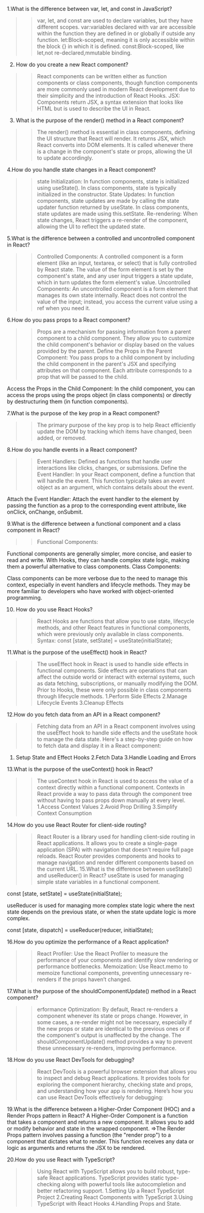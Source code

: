 1.What is the difference between var, let, and const in JavaScript?
>>var, let, and const are used to declare variables, but they have different scopes.
 var:variables declared with var are accessible within the function they are defined in or globally if outside any function.
 let:Block-scoped, meaning it is only accessible within the block {} in which it is defined.
 const:Block-scoped, like let,not re-declared,mmutable binding.

 2. How do you create a new React component?
 >>React components can be written either as function components or class components, though function components are more commonly used in modern React development due to their simplicity and the introduction of React Hooks.
 JSX: Components return JSX, a syntax extension that looks like HTML but is used to describe the UI in React.

 3. What is the purpose of the render() method in a React component?
 >>The render() method is essential in class components, defining the UI structure that React will render.
It returns JSX, which React converts into DOM elements.
It is called whenever there is a change in the component's state or props, allowing the UI to update accordingly.

4.How do you handle state changes in a React component?
>>state Initialization: In function components, state is initialized using useState(). In class components, state is typically initialized in the constructor.
State Updates: In function components, state updates are made by calling the state updater function returned by useState. In class components, state updates are made using this.setState.
Re-rendering: When state changes, React triggers a re-render of the component, allowing the UI to reflect the updated state.

5.What is the difference between a controlled and uncontrolled component in React?
>>Controlled Components:
A controlled component is a form element (like an input, textarea, or select) that is fully controlled by React state. The value of the form element is set by the component's state, and any user input triggers a state update, which in turn updates the form element's value.
>>Uncontrolled Components:
An uncontrolled component is a form element that manages its own state internally. React does not control the value of the input; instead, you access the current value using a ref when you need it.

6.How do you pass props to a React component?
>>Props are a mechanism for passing information from a parent component to a child component. They allow you to customize the child component's behavior or display based on the values provided by the parent.
Define the Props in the Parent Component: You pass props to a child component by including the child component in the parent's JSX and specifying attributes on that component. Each attribute corresponds to a prop that will be passed to the child.

Access the Props in the Child Component: In the child component, you can access the props using the props object (in class components) or directly by destructuring them (in function components).

7.What is the purpose of the key prop in a React component?
>>The primary purpose of the key prop is to help React efficiently update the DOM by tracking which items have changed, been added, or removed.

8.How do you handle events in a React component?
>>Event Handlers: Defined as functions that handle user interactions like clicks, changes, or submissions.
Define the Event Handler: In your React component, define a function that will handle the event. This function typically takes an event object as an argument, which contains details about the event.

Attach the Event Handler: Attach the event handler to the element by passing the function as a prop to the corresponding event attribute, like onClick, onChange, onSubmit.

9.What is the difference between a functional component and a class component in React?
>>Functional Components:

Functional components are generally simpler, more concise, and easier to read and write.
With Hooks, they can handle complex state logic, making them a powerful alternative to class components.
Class Components:

Class components can be more verbose due to the need to manage this context, especially in event handlers and lifecycle methods.
They may be more familiar to developers who have worked with object-oriented programming.

10. How do you use React Hooks?
>>React Hooks are functions that allow you to use state, lifecycle methods, and other React features in functional components, which were previously only available in class components.
Syntax:
const [state, setState] = useState(initialState);

11.What is the purpose of the useEffect() hook in React?
>>The useEffect hook in React is used to handle side effects in functional components. Side effects are operations that can affect the outside world or interact with external systems, such as data fetching, subscriptions, or manually modifying the DOM. Prior to Hooks, these were only possible in class components through lifecycle methods.
1.Perform Side Effects
2.Manage Lifecycle Events
3.Cleanup Effects

12.How do you fetch data from an API in a React component?
>>Fetching data from an API in a React component involves using the useEffect hook to handle side effects and the useState hook to manage the data state. Here's a step-by-step guide on how to fetch data and display it in a React component:

1. Setup State and Effect Hooks
2.Fetch Data
3.Handle Loading and Errors

13.What is the purpose of the useContext() hook in React?
>>The useContext hook in React is used to access the value of a context directly within a functional component. Contexts in React provide a way to pass data through the component tree without having to pass props down manually at every level.
1.Access Context Values
2.Avoid Prop Drilling
3.Simplify Context Consumption

14.How do you use React Router for client-side routing?
>>React Router is a library used for handling client-side routing in React applications. It allows you to create a single-page application (SPA) with navigation that doesn't require full page reloads. React Router provides components and hooks to manage navigation and render different components based on the current URL.
15.What is the difference between useState() and useReducer() in React?
>>useState is used for managing simple state variables in a functional component.

const [state, setState] = useState(initialState);

useReducer is used for managing more complex state logic where the next state depends on the previous state, or when the state update logic is more complex.

const [state, dispatch] = useReducer(reducer, initialState);

16.How do you optimize the performance of a React application?
>>React Profiler: Use the React Profiler to measure the performance of your components and identify slow rendering or performance bottlenecks.
Memoization: Use React.memo to memoize functional components, preventing unnecessary re-renders if the props haven’t changed.

17.What is the purpose of the shouldComponentUpdate() method in a React component?
>>erformance Optimization: By default, React re-renders a component whenever its state or props change. However, in some cases, a re-render might not be necessary, especially if the new props or state are identical to the previous ones or if the component's output is unaffected by the change. The shouldComponentUpdate() method provides a way to prevent these unnecessary re-renders, improving performance.

18.How do you use React DevTools for debugging?
>>React DevTools is a powerful browser extension that allows you to inspect and debug React applications. It provides tools for exploring the component hierarchy, checking state and props, and understanding how your app is rendering. Here’s how you can use React DevTools effectively for debugging:

19.What is the difference between a Higher-Order Component (HOC) and a Render Props pattern in React?
A Higher-Order Component is a function that takes a component and returns a new component. It allows you to add or modify behavior and state in the wrapped component.
=>The Render Props pattern involves passing a function (the "render prop") to a component that dictates what to render. This function receives any data or logic as arguments and returns the JSX to be rendered.

20.How do you use React with TypeScript?
>>Using React with TypeScript allows you to build robust, type-safe React applications. TypeScript provides static type-checking along with powerful tools like autocompletion and better refactoring support. 
1.Setting Up a React TypeScript Project
2.Creating React Components with TypeScript
3.Using TypeScript with React Hooks
4.Handling Props and State.

